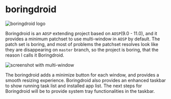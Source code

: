 # boringdroid

![boringdroid logo](https://raw.githubusercontent.com/boringdroid/.github/main/images/logo.png)

Boringdroid is an `AOSP` extending project based on `AOSP`(9.0 - 11.0), and it provides a minimum patchset to use multi-window in `AOSP` by default. The patch set is boring, and most of problems the patchset resolves look like they are disappearing on `master` branch, so the project is boring, that the reason I calls it Boringdroid.

![screenshot with multi-window](https://raw.githubusercontent.com/boringdroid/.github/main/images/screenshot-multi-window.png)

The boringdroid adds a minimize button for each window, and provides a smooth resizing experience. Boringdroid also provides an enhanced taskbar to show running task list and installed app list. The next steps for Boringdroid will be to provide system tray functionalities in the taskbar.

